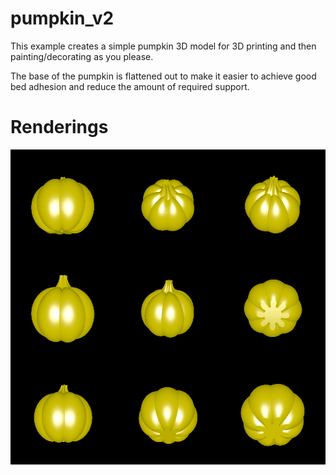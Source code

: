 # pumpkin_v2

This example creates a simple pumpkin 3D model for 3D printing and then painting/decorating as you please.

The base of the pumpkin is flattened out to make it easier to achieve good bed adhesion and reduce the amount of required support.

# Renderings

![Renderings of the pumpkin](rendering.png)
